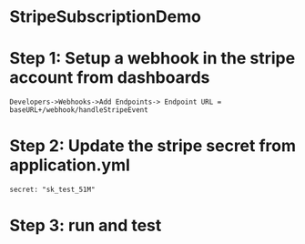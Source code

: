 # StripeSubscriptionDemo 
# Step 1: Setup a webhook in the stripe account from dashboards
```Developers->Webhooks->Add Endpoints-> Endpoint URL = baseURL+/webhook/handleStripeEvent```
# Step 2: Update the stripe secret from application.yml
```secret: "sk_test_51M"```
# Step 3: run and test
